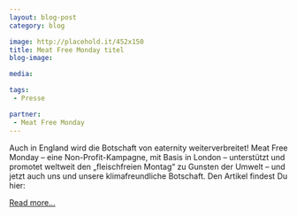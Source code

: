 ```yaml
---
layout: blog-post
category: blog

image: http://placehold.it/452x150
title: Meat Free Monday titel 
blog-image: 

media: 

tags:
 - Presse

partner:
 - Meat Free Monday
---
```


Auch in England wird die Botschaft von eaternity weiterverbreitet! Meat Free Monday – eine Non-Profit-Kampagne, mit Basis in London – unterstützt und promotet weltweit den „fleischfreien Montag“ zu Gunsten der Umwelt – und jetzt auch uns und unsere klimafreundliche Botschaft. Den Artikel findest Du hier:  

[Read more...][1]

[1]: http://www.meatfreemondays.com/news/from-here-to-eaternity-the-meat-free-project-to-calculate-the-carbon-cost-of-your-food.cfm
